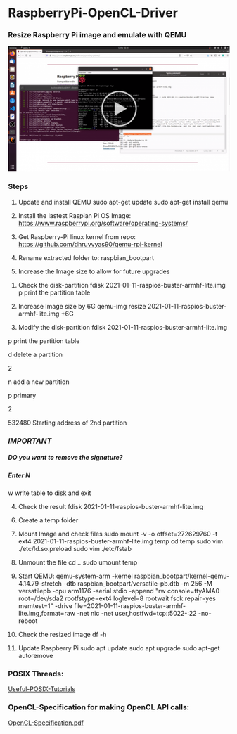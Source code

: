 # RaspberryPi-OpenCL-Driver

### Resize Raspberry Pi image and emulate with QEMU
[![IMAGE ALT TEXT HERE](https://raw.githubusercontent.com/kaichun10/RaspberryPi-OpenCL-Driver/README/img/6074df6944174-fbutube-Screenshot%20(124).png)](https://www.youtube.com/watch?v=5_DzkrMDxnc)

### Steps
1. Update and install QEMU
sudo apt-get update
sudo apt-get install qemu

2. Install the lastest Raspian Pi OS Image:
https://www.raspberrypi.org/software/operating-systems/

3. Get Raspberry-Pi linux kernel from repo:
https://github.com/dhruvvyas90/qemu-rpi-kernel

4. Rename extracted folder to:
raspbian_bootpart

5. Increase the Image size to allow for future upgrades

1) Check the disk-partition
fdisk 2021-01-11-raspios-buster-armhf-lite.img
p   print the partition table

2) Increase Image size by 6G
qemu-img resize 2021-01-11-raspios-buster-armhf-lite.img +6G

3) Modify the disk-partition
fdisk 2021-01-11-raspios-buster-armhf-lite.img

p   print the partition table

d   delete a partition

2

n   add a new partition

p   primary

2

532480  Starting address of 2nd partition

### ***IMPORTANT***

##### DO you want to remove the signature?

##### Enter N

w   write table to disk and exit

4) Check the result
fdisk 2021-01-11-raspios-buster-armhf-lite.img

6. Create a temp folder

7. Mount Image and check files
sudo mount -v -o offset=272629760 -t ext4 2021-01-11-raspios-buster-armhf-lite.img temp
cd temp
sudo vim ./etc/ld.so.preload
sudo vim ./etc/fstab

8. Unmount the file
cd ..
sudo umount temp


9. Start QEMU:
qemu-system-arm -kernel raspbian_bootpart/kernel-qemu-4.14.79-stretch -dtb raspbian_bootpart/versatile-pb.dtb -m 256 -M versatilepb -cpu arm1176 -serial stdio -append "rw console=ttyAMA0 root=/dev/sda2 rootfstype=ext4  loglevel=8 rootwait fsck.repair=yes memtest=1" -drive file=2021-01-11-raspios-buster-armhf-lite.img,format=raw -net nic -net user,hostfwd=tcp::5022-:22 -no-reboot


10. Check the resized image
df -h

11. Update Raspberry Pi
sudo apt update
sudo apt upgrade
sudo apt-get autoremove


### POSIX Threads:
[Useful-POSIX-Tutorials](https://computing.llnl.gov/tutorials/pthreads/)

### OpenCL-Specification for making OpenCL API calls:
[OpenCL-Specification.pdf](https://www.khronos.org/registry/OpenCL/specs/opencl-1.2.pdf)
